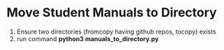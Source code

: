 # Move Student Manuals to Directory
1. Ensure two directories (fromcopy having github repos, tocopy) exists
2. run command <b>python3 manuals_to_directory.py</b>
